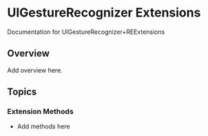 # UIGestureRecognizer Extensions

Documentation for UIGestureRecognizer+REExtensions

## Overview

Add overview here.

## Topics

### Extension Methods

- Add methods here